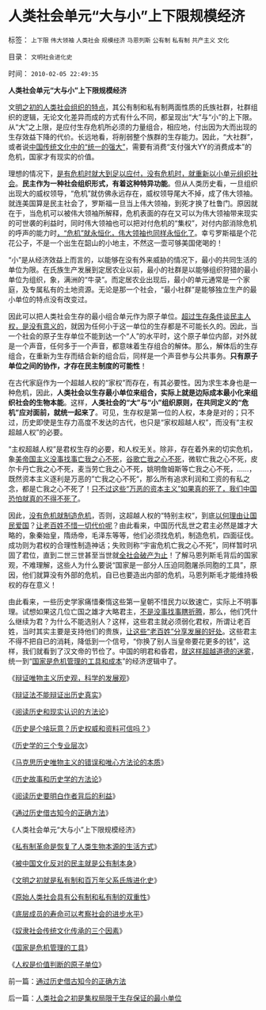 # 人类社会单元“大与小”上下限规模经济

标签： `上下限` `伟大领袖` `人类社会` `规模经济` `马恩列斯` `公有制` `私有制` `共产主义` `文化` 

目录： `文明社会进化史`

时间： `2010-02-05 22:49:35`

**人类社会单元“大与小”上下限规模经济**

文[明之初的人类社会组织的特点](../../../2010/1/19/文明之初就是百万年向个体私有制进化的历史.md)，其公有制和私有制两面性质的氏族社群，社群组织的逻辑，无论文化差异而成的方式有什么不同，都呈现出“大”与“小”的上下限。从“大”之上限，是应付生存危机所必须的力量组合，相应地，付出因为大而出现的生存效益下降的代价。长远地看，将削弱整个族群的生存能力。因此，“大社群”，或者说[中国传统文化中的“统一的强大”](../../../2009/9/28/中国怀旧复古的乌托邦传统文化.md)，需要有消费“支付强大YY的消费成本”的危机，国家才有现实的价值。

理想的情况下，[是有危机时就大到足以应付，没有危机时，就重新以小单元组织社会](http://hi.baidu.com/darthchn/blog/item/bf555cdc82eeabe677c6380e.html)。**民主作为一种社会组织形式，有着这种特异功能**。但从人类历史看，一旦组织出现大的威权领导，“危机”就仿佛永远存在，威权领导尾大不掉，成了伟大领袖。就连美国算是民主社会了，罗斯福一旦当上伟大领袖，到死才换了杜鲁门。原因就在于，当危机可以被伟大领袖所解释，危机表面的存在又可以为伟大领袖带来现实的可世袭的利益时，同时伟大领袖也可以把对付危机的“集权”，对付内部消除危机的呼声的能力时[，“危机”就永恒化，伟大领袖也同样永恒化了](../../../2008/7/28/民主Vs君主；人权Vs君权；民生Vs国家利益.md)。幸亏罗斯福是个花花公子，不是一个出生在韶山的小地主，不然这一壶可够美国佬喝的！

“小”是从经济效益上而言的，以能够在没有外来威胁的情况下，最小的共同生活的单位为限。在氏族生产发展到定居农业以前，最小的社群是以能够组织狩猎的最小单位为组织，象，满洲的“牛录”。而定居农业出现后，最小的单元通常是一个家庭，及专属私有的土地资源。无论是那一个社会，“最小社群”是能够独立生产的最小单位的特点没有改变过。

因此可以把人类社会生存的最小组合单元作为原子单位。[超过生存条件谈民主人权，是没有意义的](../../../2009/11/8/马斯洛的需求层次理论和“生存权是最大的人权”.md)，就因为任何小于这一单位的生存都是不可能长久的。因此，当一个社会的原子生存单位不能到达一个“人”的水平时，这个原子单位内部，对外就是一个声音，任何多于一个声音，都意味着生存组合的解体。那么，解体后的生存组合，在重新为生存而结合新的组合后，同样是一个声音参与公共事务。**只有原子单位之间的协作，才存在民主制度的可能性**！

在古代家庭作为一个超越人权的“家权”而存在，有其必要性。因为求生本身也是一种危机，因此，**人类社会以生存最小单位来组合，实际上就是边际成本最小化来组织社会的生物本能**。这样，**人类社会的“大”与“小”组织原则，在共同定义的“危机”应对面前，就统一起来了**。可见，生存权是第一位的人权，本身是对的；只不过，历史即使是生存力高度不发达的古代，也只是“家权超越人权”，而没有“主权超越人权”的必要。

“主权超越人权”是君权生存的必要，和人权无关。除非，存在着外来的切实危机，象[美帝国主义没事找事亡我之心不死](http://blog.sina.com.cn/s/blog_5563a64d0100ewq3.html)，[谷歌亡我之心不死](../../../2010/1/26/谷歌不爱国.md)，微软亡我之心不死，皮尔卡丹亡我之心不死，麦当劳亡我之心不死，姚明詹姆斯等亡我之心不死，……，既然资本主义逐利是万恶的”亡我之心不死“，那么所有追求利润和工资的有私之念，都是亡我之心不死了！[只不过这些“万恶的资本主义”如果真的死了，我们中国恐怕就真的不得不死了](../../../2009/6/13/美帝国主义如果灭亡绝不是中国的福音.md)。

因此，[没有危机就制造危机](../../../2009/11/25/自找忧患死于折腾.md)，否则，这超越人权的“特别主权“，到底[以何理由让国民爱国](../../../2009/7/28/不要问国家对你做了什么，要问你为国家做了什么.md)？[让老百姓不惜一切代价呢](../../../2009/6/30/不惜一切代价牺牲全民族利益是卖国！叛国！.md)？由此看来，中国历代乱世之君主必然是雄才大略的，象秦始皇，隋炀帝，毛泽东等等，他们必须找危机，制造危机，四面征伐。成功则为君权的合理性制造神话；失败则称“宇宙危机亡我之心不死”，同样暂时巩固了君位，直到二世三世甚至当世就[全社会破产为止](../../../2010/1/24/人权完整性对国家利益的价值.md)！了解马恩列斯毛背后的国家观，不难理解，这些人为什么要说“国家是一部分人压迫同胞屠杀同胞的工具”，原因，他们就算没有外部的危机，自已也要造出内部的危机，马恩列斯毛才能维持极权的存在意义！

由此看来，一些历史学家痛惜秦惰这些第一皇朝不惜民力以致速亡，实际上不明事理。试想如果这几位亡国之雄才大略君主，[不是没事找事瞎折腾](../../../2009/11/26/没事找事穷折腾.md)，那么，他们凭什么继续为君？为什么不能选别人？这样，这些君主就必须弱化君权，所谓让老百姓，当时其实主要是支持他们的贵族，[让这些“老百姓”分享发展的好处](http://hi.baidu.com/darthchn/blog/item/c77ff835cfd64447241f1423.html)。这些君主不得不把自已的消耗，降低到一个信号，“你换了别人当皇帝要花更多的钱”，这样，我们就看到了汉文帝的节俭了。中国的明君和昏君，[就这样超越道德的迷雾](http://hi.baidu.com/darthchn/blog/item/c77ff835cfd64447241f1423.html)，统一到“[国家是危机管理的工具和成本](../../../2010/1/21/国家是危机管理的工具.md)”的经济逻辑中了。

《[辩证唯物主义历史观，科学的发展观](http://blog.sina.com.cn/s/blog_5563a64d0100d0v2.html)》

《[辩证法不能辩证出历史真实](../../../2010/2/2/辩证法不能辩证出历史.md)》

《[阅读历史和现实认识的方法论](../../../2010/2/4/阅读历史和现实认识的方法论.md)》

《[历史是个啥玩意？历史权威和资料可信吗？](../../../2010/2/4/历史是个啥玩意？历史权威和资料可信吗？.md)》

《[历史学的三个专业层次](../../../2010/2/4/历史学的三个专业层次.md)》

《[马克思历史唯物主义的错误和唯心方法论的本质](../../../2010/2/4/历史唯物主义的错误和唯心本质.md)》

《[历史故事和历史学的方法论](../../../2010/2/5/历史故事和历史学的方法论.md)》

《[阅读历史要明白作者背后的利益](../../../2010/2/5/阅读历史要明白作者背后的利益.md)》

《[通过历史借古知今的正确方法](../../../2010/2/5/通过历史借古知今的正确方法.md)》

《人类社会单元“大与小”上下限规模经济》

《[私有制革命是恢复了人类生物本源的生活方式](../../../2010/1/18/私有制革命是恢复了人类生物本源的生活方式.md)》

《[被中国文化反对的民主就是公有制本身](../../../2010/1/18/被中国文化反对的民主就是公有制本身.md)》

《[文明之初就是私有制和百万年父系氏族进化史](../../../2010/1/19/文明之初就是百万年向个体私有制进化的历史.md)》

《[原始人类社会具有公有制和私有制的双重性](../../../2010/1/19/原始人类社会具有公有制和私有制的双重性.md)》

《[底层成员的寿命可以考察社会的进步水平](../../../2010/1/20/底层成员的寿命可以考察社会的进步水平.md)》

《[奴隶社会传统文化传承的三个因素](../../../2010/1/20/奴隶社会传统文化传承的三个因素.md)》

《[国家是危机管理的工具](../../../2010/1/21/国家是危机管理的工具.md)》

《[人权是价值判断的原子单位](../../../2010/1/21/人权是价值判断的原子单位.md)》



前一篇：[通过历史借古知今的正确方法](../../../2010/2/5/通过历史借古知今的正确方法.md)

后一篇：[人类社会之初是集权局限于生存保证的最小单位](../../../2010/2/6/人类社会之初是集权局限于生存保证的最小单位.md)